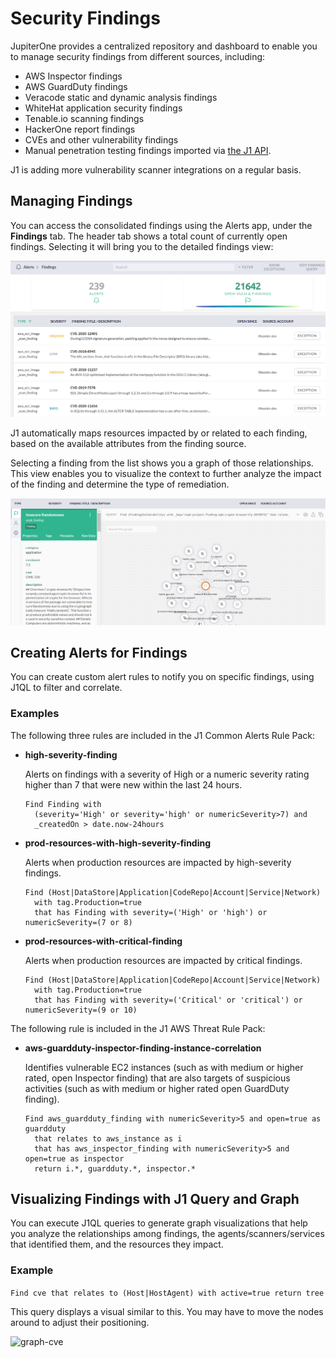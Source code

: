 # Security Findings

JupiterOne provides a centralized repository and dashboard to enable you to manage security findings from different sources, including:

- AWS Inspector findings
- AWS GuardDuty findings
- Veracode static and dynamic analysis findings
- WhiteHat application security findings
- Tenable.io scanning findings
- HackerOne report findings
- CVEs and other vulnerability findings
- Manual penetration testing findings imported via [the J1 API](../security-operations/secops-artifacts-in-j1.md).

J1 is adding more vulnerability scanner integrations on a regular basis.

## Managing Findings

You can access the consolidated findings using the Alerts app, under the **Findings** tab. The header tab shows a total count of currently open findings. Selecting it will bring you to the detailed findings view:

![](../assets/alerts-findings-grid.png)

J1 automatically maps resources impacted by or related to each finding, based on the available attributes from the finding source.

Selecting a finding from the list shows you a graph of those relationships. This view enables you to visualize the context to further analyze the impact of the finding and determine the type of remediation.

![](../assets/alerts-findings-graph.png)

## Creating Alerts for Findings

You can create custom alert rules to notify you on specific findings, using J1QL to filter and correlate.

### Examples

The following three rules are included in the J1 Common Alerts Rule Pack:

- **high-severity-finding**

  Alerts on findings with a severity of High or a numeric severity rating higher than 7 that were new within the last 24 hours.

  ```j1ql
  Find Finding with
    (severity='High' or severity='high' or numericSeverity>7) and
    _createdOn > date.now-24hours
  ```

- **prod-resources-with-high-severity-finding**

  Alerts when production resources are impacted by high-severity findings.

  ```j1ql
  Find (Host|DataStore|Application|CodeRepo|Account|Service|Network)
    with tag.Production=true
    that has Finding with severity=('High' or 'high') or numericSeverity=(7 or 8)
  ```

- **prod-resources-with-critical-finding**

  Alerts when production resources are impacted by critical findings.

  ```j1ql
  Find (Host|DataStore|Application|CodeRepo|Account|Service|Network)
    with tag.Production=true
    that has Finding with severity=('Critical' or 'critical') or numericSeverity=(9 or 10)
  ```

The following rule is included in the J1 AWS Threat Rule Pack:

- **aws-guardduty-inspector-finding-instance-correlation**

  Identifies vulnerable EC2 instances (such as with medium or higher rated, open Inspector finding) that are also targets of suspicious activities (such as with medium or higher rated open GuardDuty finding).

  ```j1ql
  Find aws_guardduty_finding with numericSeverity>5 and open=true as guardduty
    that relates to aws_instance as i
    that has aws_inspector_finding with numericSeverity>5 and open=true as inspector
    return i.*, guardduty.*, inspector.*
  ```

## Visualizing Findings with J1 Query and Graph

You can execute J1QL queries to generate graph visualizations that help you analyze the relationships among findings, the agents/scanners/services that identified them, and the resources they impact.

### Example

```Find cve that relates to (Host|HostAgent) with active=true return tree```

This query displays a visual similar to this. You may have to move the nodes around to adjust their positioning.

![graph-cve](../assets/graph-cve-agents.png)

